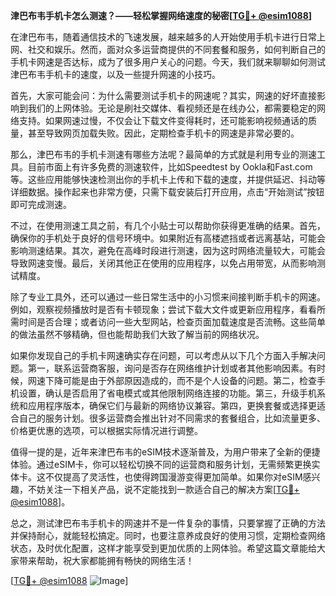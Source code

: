 **津巴布韦手机卡怎么测速？——轻松掌握网络速度的秘密[[TG💪+ @esim1088](https://t.me/s/esim1088)]**

在津巴布韦，随着通信技术的飞速发展，越来越多的人开始使用手机卡进行日常上网、社交和娱乐。然而，面对众多运营商提供的不同套餐和服务，如何判断自己的手机卡网速是否达标，成为了很多用户关心的问题。今天，我们就来聊聊如何测试津巴布韦手机卡的速度，以及一些提升网速的小技巧。

首先，大家可能会问：为什么需要测试手机卡的网速呢？其实，网速的好坏直接影响到我们的上网体验。无论是刷社交媒体、看视频还是在线办公，都需要稳定的网络支持。如果网速过慢，不仅会让下载文件变得耗时，还可能影响视频通话的质量，甚至导致网页加载失败。因此，定期检查手机卡的网速是非常必要的。

那么，津巴布韦的手机卡测速有哪些方法呢？最简单的方式就是利用专业的测速工具。目前市面上有许多免费的测速软件，比如Speedtest by Ookla和Fast.com等。这些应用能够快速检测出你的手机卡上传和下载的速度，并提供延迟、抖动等详细数据。操作起来也非常方便，只需下载安装后打开应用，点击“开始测试”按钮即可完成测速。

不过，在使用测速工具之前，有几个小贴士可以帮助你获得更准确的结果。首先，确保你的手机处于良好的信号环境中。如果附近有高楼遮挡或者远离基站，可能会影响测速结果。其次，避免在高峰时段进行测速，因为这时网络流量较大，可能会导致网速变慢。最后，关闭其他正在使用的应用程序，以免占用带宽，从而影响测试精度。

除了专业工具外，还可以通过一些日常生活中的小习惯来间接判断手机卡的网速。例如，观察视频播放时是否有卡顿现象；尝试下载大文件或更新应用程序，看看所需时间是否合理；或者访问一些大型网站，检查页面加载速度是否流畅。这些简单的做法虽然不够精确，但也能帮助我们大致了解当前的网络状况。

如果你发现自己的手机卡网速确实存在问题，可以考虑从以下几个方面入手解决问题。第一，联系运营商客服，询问是否存在网络维护计划或者其他影响因素。有时候，网速下降可能是由于外部原因造成的，而不是个人设备的问题。第二，检查手机设置，确认是否启用了省电模式或其他限制网络连接的功能。第三，升级手机系统和应用程序版本，确保它们与最新的网络协议兼容。第四，更换套餐或选择更适合自己的服务计划。很多运营商会推出针对不同需求的套餐组合，比如流量更多、价格更优惠的选项，可以根据实际情况进行调整。

值得一提的是，近年来津巴布韦的eSIM技术逐渐普及，为用户带来了全新的便捷体验。通过eSIM卡，你可以轻松切换不同的运营商和服务计划，无需频繁更换实体卡。这不仅提高了灵活性，也使得跨国漫游变得更加简单。如果你对eSIM感兴趣，不妨关注一下相关产品，说不定能找到一款适合自己的解决方案[[TG💪+ @esim1088](https://t.me/s/esim1088)]。

总之，测试津巴布韦手机卡的网速并不是一件复杂的事情，只要掌握了正确的方法并保持耐心，就能轻松搞定。同时，也要注意养成良好的使用习惯，定期检查网络状态，及时优化配置，这样才能享受到更加优质的上网体验。希望这篇文章能给大家带来帮助，祝大家都能拥有畅快的网络生活！

[[TG💪+ @esim1088](https://t.me/s/esim1088) ![Image](https://i.postimg.cc/4NQfJmqS/Snipaste-2025-05-13-00-14-12.png)]